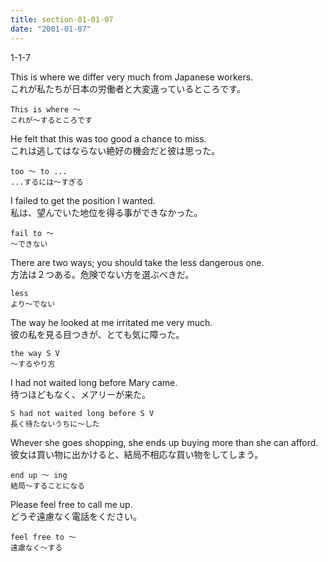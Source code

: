 ```yaml
---
title: section-01-01-07
date: "2001-01-07"
---
```


1-1-7

<!-- end -->

This is where we differ very  much from Japanese workers.  
これが私たちが日本の労働者と大変違っているところです。  

```
This is where ～
これが～するところです
```

He felt that this was too good a chance to miss.  
これは逃してはならない絶好の機会だと彼は思った。  

```
too ～ to ...
...するには～すぎる
```

I failed to get the position I wanted.  
私は、望んでいた地位を得る事ができなかった。  

```
fail to ～
～できない
```

There are two ways; you should take the less dangerous one.   
方法は２つある。危険でない方を選ぶべきだ。  

```
less
より～でない
```

The way he looked at me irritated me very much.  
彼の私を見る目つきが、とても気に障った。  

```
the way S V
～するやり方
```

I had not waited long before Mary came.  
待つほどもなく、メアリーが来た。  

```
S had not waited long before S V
長く待たないうちに～した
```

Whever she goes shopping, she ends up buying more than she can afford.  
彼女は買い物に出かけると、結局不相応な買い物をしてしまう。  

```
end up ～ ing
結局～することになる
```

Please feel free to call me up.  
どうぞ遠慮なく電話をください。  

```
feel free to ～
遠慮なく～する
```



